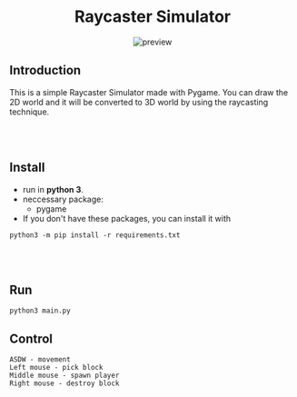 

<div align="center">

# Raycaster Simulator

![preview](./preview/preview.gif)

</div>


## Introduction

This is a simple Raycaster Simulator made with Pygame. You can draw the 2D world and it will be converted to 3D world by using the raycasting technique.

<br>
<br>

## Install

* run in **python 3**.
* neccessary package:
    * pygame
* If you don't have these packages, you can install it with
```
python3 -m pip install -r requirements.txt
```

<br>
<br>

## Run

```
python3 main.py
```

## Control

```
ASDW - movement
Left mouse - pick block
Middle mouse - spawn player
Right mouse - destroy block

```
